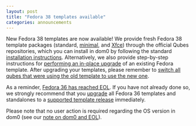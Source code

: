 ```yaml
---
layout: post
title: "Fedora 38 templates available"
categories: announcements
---
```


New Fedora 38 templates are now available! We provide fresh Fedora 38 template packages (standard, [minimal](https://doc.qubes-os.org/en/latest/user/templates/minimal-templates.html), and [Xfce](https://doc.qubes-os.org/en/latest/user/templates/xfce-templates.html)) through the official Qubes repositories, which you can install in dom0 by following the standard [installation instructions](https://doc.qubes-os.org/en/latest/user/templates/fedora/fedora.html#installing). Alternatively, we also provide step-by-step instructions for [performing an in-place upgrade](https://doc.qubes-os.org/en/latest/user/templates/fedora/fedora-upgrade.html) of an existing Fedora template. After upgrading your templates, please remember to [switch all qubes that were using the old template to use the new one](https://doc.qubes-os.org/en/latest/user/templates/templates.html#switching).

As a reminder, [Fedora 36 has reached EOL](/news/2023/05/11/fedora-36-reaches-eol-on-2023-05-16/). If you have not already done so, we strongly recommend that you [upgrade](https://doc.qubes-os.org/en/latest/user/templates/fedora/fedora.html#upgrading) all Fedora 36
templates and standalones to a [supported template release](https://doc.qubes-os.org/en/latest/user/downloading-installing-upgrading/supported-releases.html#templates) immediately.

Please note that no user action is required regarding the OS version in dom0 (see our [note on dom0 and EOL](https://doc.qubes-os.org/en/latest/user/downloading-installing-upgrading/supported-releases.html#note-on-dom0-and-eol)).
